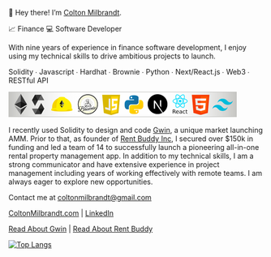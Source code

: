 👋  Hey there! I’m [Colton Milbrandt](https://coltonmilbrandt.com/).

📈 Finance 💻 Software Developer

With nine years of experience in finance software development, I enjoy using my technical skills to drive ambitious projects to launch. 

Solidity ∙ Javascript ∙ Hardhat ∙ Brownie ∙ Python ∙ Next/React.js ∙ Web3 ∙ RESTful API

![programming logos](tech.png)

I recently used Solidity to design and code [Gwin](https://coltonmilbrandt.gitbook.io/gwin/), a unique market launching AMM. Prior to that, as founder of [Rent Buddy Inc](https://coltonmilbrandt.gitbook.io/rent-buddy/), I secured over $150k in funding and led a team of 14 to successfully launch a pioneering all-in-one rental property management app. In addition to my technical skills, I am a strong communicator and have extensive experience in project management including years of working effectively with remote teams. I am always eager to explore new opportunities.

Contact me at coltonmilbrandt@gmail.com

[ColtonMilbrandt.com](https://coltonmilbrandt.com/) | [LinkedIn](https://www.linkedin.com/in/colton-milbrandt-a6318493/)

[Read About Gwin](https://coltonmilbrandt.gitbook.io/gwin/) | [Read About Rent Buddy](https://coltonmilbrandt.gitbook.io/rent-buddy/)

[![Top Langs](https://github-readme-stats.vercel.app/api/top-langs/?username=coltonmilbrandt&theme=radical)](https://github.com/anuraghazra/github-readme-stats)
